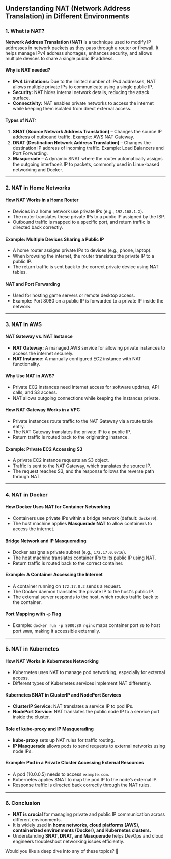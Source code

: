 ## **Understanding NAT (Network Address Translation) in Different Environments**  

### **1. What is NAT?**  
**Network Address Translation (NAT)** is a technique used to modify IP addresses in network packets as they pass through a router or firewall. It helps manage IPv4 address shortages, enhances security, and allows multiple devices to share a single public IP address.

#### **Why is NAT needed?**  
- **IPv4 Limitations:** Due to the limited number of IPv4 addresses, NAT allows multiple private IPs to communicate using a single public IP.  
- **Security:** NAT hides internal network details, reducing the attack surface.  
- **Connectivity:** NAT enables private networks to access the internet while keeping them isolated from direct external access.  

#### **Types of NAT:**  
1. **SNAT (Source Network Address Translation)** – Changes the source IP address of outbound traffic. Example: AWS NAT Gateway.  
2. **DNAT (Destination Network Address Translation)** – Changes the destination IP address of incoming traffic. Example: Load Balancers and Port Forwarding.  
3. **Masquerade** – A dynamic SNAT where the router automatically assigns the outgoing interface’s IP to packets, commonly used in Linux-based networking and Docker.

---

### **2. NAT in Home Networks**  
#### **How NAT Works in a Home Router**  
- Devices in a home network use private IPs (e.g., `192.168.1.X`).  
- The router translates these private IPs to a public IP assigned by the ISP.  
- Outbound traffic is mapped to a specific port, and return traffic is directed back correctly.  

#### **Example: Multiple Devices Sharing a Public IP**  
- A home router assigns private IPs to devices (e.g., phone, laptop).  
- When browsing the internet, the router translates the private IP to a public IP.  
- The return traffic is sent back to the correct private device using NAT tables.  

#### **NAT and Port Forwarding**  
- Used for hosting game servers or remote desktop access.  
- Example: Port 8080 on a public IP is forwarded to a private IP inside the network.

---

### **3. NAT in AWS**  
#### **NAT Gateway vs. NAT Instance**  
- **NAT Gateway:** A managed AWS service for allowing private instances to access the internet securely.  
- **NAT Instance:** A manually configured EC2 instance with NAT functionality.

#### **Why Use NAT in AWS?**  
- Private EC2 instances need internet access for software updates, API calls, and S3 access.  
- NAT allows outgoing connections while keeping the instances private.  

#### **How NAT Gateway Works in a VPC**  
- Private instances route traffic to the NAT Gateway via a route table entry.  
- The NAT Gateway translates the private IP to a public IP.  
- Return traffic is routed back to the originating instance.  

#### **Example: Private EC2 Accessing S3**  
- A private EC2 instance requests an S3 object.  
- Traffic is sent to the NAT Gateway, which translates the source IP.  
- The request reaches S3, and the response follows the reverse path through NAT.

---

### **4. NAT in Docker**  
#### **How Docker Uses NAT for Container Networking**  
- Containers use private IPs within a bridge network (default: `docker0`).  
- The host machine applies **Masquerade NAT** to allow containers to access the internet.  

#### **Bridge Network and IP Masquerading**  
- Docker assigns a private subnet (e.g., `172.17.0.0/16`).  
- The host machine translates container IPs to its public IP using NAT.  
- Return traffic is routed back to the correct container.  

#### **Example: A Container Accessing the Internet**  
- A container running on `172.17.0.2` sends a request.  
- The Docker daemon translates the private IP to the host's public IP.  
- The external server responds to the host, which routes traffic back to the container.  

#### **Port Mapping with `-p` Flag**  
- Example: `docker run -p 8080:80 nginx` maps container port `80` to host port `8080`, making it accessible externally.

---

### **5. NAT in Kubernetes**  
#### **How NAT Works in Kubernetes Networking**  
- Kubernetes uses NAT to manage pod networking, especially for external access.  
- Different types of Kubernetes services implement NAT differently.

#### **Kubernetes SNAT in ClusterIP and NodePort Services**  
- **ClusterIP Service:** NAT translates a service IP to pod IPs.  
- **NodePort Service:** NAT translates the public node IP to a service port inside the cluster.  

#### **Role of kube-proxy and IP Masquerading**  
- **kube-proxy** sets up NAT rules for traffic routing.  
- **IP Masquerade** allows pods to send requests to external networks using node IPs.

#### **Example: Pod in a Private Cluster Accessing External Resources**  
- A pod (10.0.0.5) needs to access `example.com`.  
- Kubernetes applies SNAT to map the pod IP to the node’s external IP.  
- Response traffic is directed back correctly through the NAT rules.  

---

### **6. Conclusion**  
- **NAT is crucial** for managing private and public IP communication across different environments.  
- It is widely used in **home networks, cloud platforms (AWS), containerized environments (Docker), and Kubernetes clusters.**  
- Understanding **SNAT, DNAT, and Masquerade** helps DevOps and cloud engineers troubleshoot networking issues efficiently.  

Would you like a deep dive into any of these topics? 🚀

